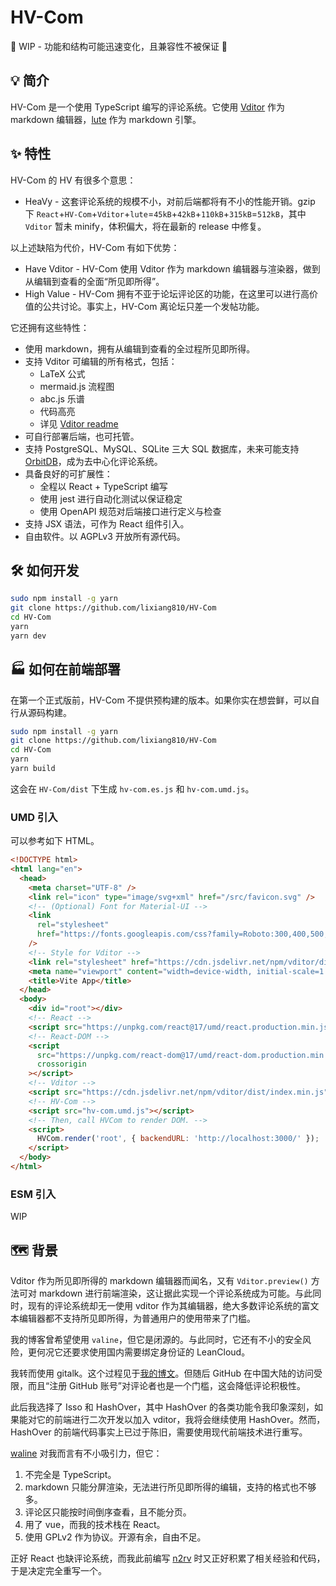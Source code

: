 # HV-Com

🚧 WIP - 功能和结构可能迅速变化，且兼容性不被保证 🚧

## 💡 简介

HV-Com 是一个使用 TypeScript 编写的评论系统。它使用 [Vditor](https://github.com/Vanessa219/vditor) 作为 markdown 编辑器，[lute](https://github.com/88250/lute) 作为 markdown 引擎。

## ✨ 特性

HV-Com 的 HV 有很多个意思：

- HeaVy - 这套评论系统的规模不小，对前后端都将有不小的性能开销。gzip 下 `React`+`HV-Com`+`Vditor`+`lute`=`45kB`+`42kB`+`110kB`+`315kB`=`512kB`，其中 `Vditor` 暂未 minify，体积偏大，将在最新的 release 中修复。

以上述缺陷为代价，HV-Com 有如下优势：

- Have Vditor - HV-Com 使用 Vditor 作为 markdown 编辑器与渲染器，做到从编辑到查看的全面“所见即所得”。
- High Value - HV-Com 拥有不亚于论坛评论区的功能，在这里可以进行高价值的公共讨论。事实上，HV-Com 离论坛只差一个发帖功能。

它还拥有这些特性：

- 使用 markdown，拥有从编辑到查看的全过程所见即所得。
- 支持 Vditor 可编辑的所有格式，包括：
  - LaTeX 公式
  - mermaid.js 流程图
  - abc.js 乐谱
  - 代码高亮
  - 详见 [Vditor readme](https://github.com/Vanessa219/vditor)
- 可自行部署后端，也可托管。
- 支持 PostgreSQL、MySQL、SQLite 三大 SQL 数据库，未来可能支持 [OrbitDB](https://github.com/orbitdb/orbit-db)，成为去中心化评论系统。
- 具备良好的可扩展性：
  - 全程以 React + TypeScript 编写
  - 使用 jest 进行自动化测试以保证稳定
  - 使用 OpenAPI 规范对后端接口进行定义与检查
- 支持 JSX 语法，可作为 React 组件引入。
- 自由软件。以 AGPLv3 开放所有源代码。

## 🛠️ 如何开发

```bash
sudo npm install -g yarn
git clone https://github.com/lixiang810/HV-Com
cd HV-Com
yarn
yarn dev
```

## 🏭 如何在前端部署

在第一个正式版前，HV-Com 不提供预构建的版本。如果你实在想尝鲜，可以自行从源码构建。

```bash
sudo npm install -g yarn
git clone https://github.com/lixiang810/HV-Com
cd HV-Com
yarn
yarn build
```

这会在 `HV-Com/dist` 下生成 `hv-com.es.js` 和 `hv-com.umd.js`。

### UMD 引入

可以参考如下 HTML。

```html
<!DOCTYPE html>
<html lang="en">
  <head>
    <meta charset="UTF-8" />
    <link rel="icon" type="image/svg+xml" href="/src/favicon.svg" />
    <!-- (Optional) Font for Material-UI -->
    <link
      rel="stylesheet"
      href="https://fonts.googleapis.com/css?family=Roboto:300,400,500,700&display=swap"
    />
    <!-- Style for Vditor -->
    <link rel="stylesheet" href="https://cdn.jsdelivr.net/npm/vditor/dist/index.css" />
    <meta name="viewport" content="width=device-width, initial-scale=1.0" />
    <title>Vite App</title>
  </head>
  <body>
    <div id="root"></div>
    <!-- React -->
    <script src="https://unpkg.com/react@17/umd/react.production.min.js" crossorigin></script>
    <!-- React-DOM -->
    <script
      src="https://unpkg.com/react-dom@17/umd/react-dom.production.min.js"
      crossorigin
    ></script>
    <!-- Vditor -->
    <script src="https://cdn.jsdelivr.net/npm/vditor/dist/index.min.js"></script>
    <!-- HV-Com -->
    <script src="hv-com.umd.js"></script>
    <!-- Then, call HVCom to render DOM. -->
    <script>
      HVCom.render('root', { backendURL: 'http://localhost:3000/' });
    </script>
  </body>
</html>
```

### ESM 引入

WIP

## 🗺️ 背景

Vditor 作为所见即所得的 markdown 编辑器而闻名，又有 `Vditor.preview()` 方法可对 markdown 进行前端渲染，这让据此实现一个评论系统成为可能。与此同时，现有的评论系统却无一使用 vditor 作为其编辑器，绝大多数评论系统的富文本编辑器都不支持所见即所得，为普通用户的使用带来了门槛。

我的博客曾希望使用 `valine`，但它是闭源的。与此同时，它还有不小的安全风险，更何况它还要求使用国内需要绑定身份证的 LeanCloud。

我转而使用 gitalk。这个过程见于[我的博文](https://stblog.penclub.club/2020/Sakura/)。但随后 GitHub 在中国大陆的访问受限，而且“注册 GitHub 账号”对评论者也是一个门槛，这会降低评论积极性。

此后我选择了 Isso 和 HashOver，其中 HashOver 的各类功能令我印象深刻，如果能对它的前端进行二次开发以加入 vditor，我将会继续使用 HashOver。然而，HashOver 的前端代码事实上已过于陈旧，需要使用现代前端技术进行重写。

[waline](https://github.com/walinejs/waline) 对我而言有不小吸引力，但它：

1. 不完全是 TypeScript。
2. markdown 只能分屏渲染，无法进行所见即所得的编辑，支持的格式也不够多。
3. 评论区只能按时间倒序查看，且不能分页。
4. 用了 vue，而我的技术栈在 React。
5. 使用 GPLv2 作为协议。开源有余，自由不足。

正好 React 也缺评论系统，而我此前编写 [n2rv](https://github.com/lixiang810/n2rv) 时又正好积累了相关经验和代码，于是决定完全重写一个。
